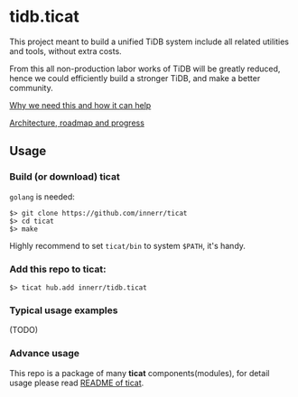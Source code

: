 # tidb.ticat
This project meant to build a unified TiDB system include all related utilities and tools, without extra costs.

From this all non-production labor works of TiDB will be greatly reduced,
hence we could efficiently build a stronger TiDB, and make a better community.

[Why we need this and how it can help](./why-we-need-this-and-how-it-can-help.md)

[Architecture, roadmap and progress](./architecture-roadmap-progress.md)

## Usage

### Build (or download) ticat
`golang` is needed:
```
$> git clone https://github.com/innerr/ticat
$> cd ticat
$> make
```
Highly recommend to set `ticat/bin` to system `$PATH`, it's handy.

### Add this repo to ticat:
```
$> ticat hub.add innerr/tidb.ticat
```

### Typical usage examples
(TODO)

### Advance usage
This repo is a package of many **ticat** components(modules),
for detail usage please read [README of ticat](https://github.com/innerr/ticat/blob/main/README.md).
